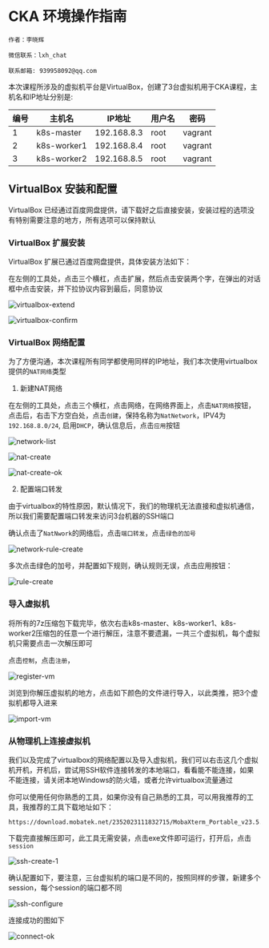 # CKA 环境操作指南

```text
作者：李晓辉

微信联系：lxh_chat

联系邮箱: 939958092@qq.com
```

本次课程所涉及的虚拟机平台是VirtualBox，创建了3台虚拟机用于CKA课程，主机名和IP地址分别是:

|编号|主机名|IP地址|用户名|密码|
|-|-|-|-|-|
|1|k8s-master|192.168.8.3|root|vagrant|
|2|k8s-worker1|192.168.8.4|root|vagrant|
|3|k8s-worker2|192.168.8.5|root|vagrant|

## VirtualBox 安装和配置

VirtualBox 已经通过百度网盘提供，请下载好之后直接安装，安装过程的选项没有特别需要注意的地方，所有选项可以保持默认

### VirtualBox 扩展安装

VirtualBox 扩展已通过百度网盘提供，具体安装方法如下：

在左侧的工具处，点击三个横杠，点击扩展，然后点击安装两个字，在弹出的对话框中点击安装，并下拉协议内容到最后，同意协议

![virtualbox-extend](https://gitee.com/cnlxh/Kubernetes/raw/master/images/virtualbox/virtualbox-extend.png)

![virtualbox-confirm](https://gitee.com/cnlxh/Kubernetes/raw/master/images/virtualbox/extend-confirm.png)

### VirtualBox 网络配置

为了方便沟通，本次课程所有同学都使用同样的IP地址，我们本次使用virtualbox提供的`NAT网络`类型

1. 新建NAT网络

在左侧的工具处，点击三个横杠，点击网络，在网络界面上，点击`NAT网络`按钮，点击后，右击下方空白处，点击`创建`，保持名称为`NatNetwork`，IPV4为`192.168.8.0/24`, 启用`DHCP`，确认信息后，点击`应用`按钮

![network-list](https://gitee.com/cnlxh/Kubernetes/raw/master/images/virtualbox/network-list.png)

![nat-create](https://gitee.com/cnlxh/Kubernetes/raw/master/images/virtualbox/nat-create.png)

![nat-create-ok](https://gitee.com/cnlxh/Kubernetes/raw/master/images/virtualbox/nat-create-ok.png)

2. 配置端口转发

由于virtualbox的特性原因，默认情况下，我们的物理机无法直接和虚拟机通信，所以我们需要配置端口转发来访问3台机器的SSH端口

确认点击了`NatNwork`的网络后，点击`端口转发`，点击`绿色的加号`

![network-rule-create](https://gitee.com/cnlxh/Kubernetes/raw/master/images/virtualbox/network-rule-create.png)

多次点击绿色的加号，并配置如下规则，确认规则无误，点击应用按钮：

![rule-create](https://gitee.com/cnlxh/Kubernetes/raw/master/images/virtualbox/rule-create.png)

### 导入虚拟机

将所有的7z压缩包下载完毕，依次右击k8s-master、k8s-worker1、k8s-worker2压缩包的任意一个进行解压，注意不要遗漏，一共三个虚拟机，每个虚拟机只需要点击一次解压即可

点击`控制`，点击`注册`，

![register-vm](https://gitee.com/cnlxh/Kubernetes/raw/master/images/virtualbox/register-vm.png)

浏览到你解压虚拟机的地方，点击如下颜色的文件进行导入，以此类推，把3个虚拟机都导入进来

![import-vm](https://gitee.com/cnlxh/Kubernetes/raw/master/images/virtualbox/import-vm.png)


### 从物理机上连接虚拟机

我们以及完成了virtualbox的网络配置以及导入虚拟机，我们可以右击这几个虚拟机开机，开机后，尝试用SSH软件连接转发的本地端口，看看能不能连接，如果不能连接，请关闭本地Windows的防火墙，或者允许virtualbox流量通过

你可以使用任何你熟悉的工具，如果你没有自己熟悉的工具，可以用我推荐的工具，我推荐的工具下载地址如下：

```text
https://download.mobatek.net/2352023111832715/MobaXterm_Portable_v23.5.zip
```

下载完直接解压即可，此工具无需安装，点击exe文件即可运行，打开后，点击`session`

![ssh-create-1](https://gitee.com/cnlxh/Kubernetes/raw/master/images/virtualbox/ssh-create-1.png)

确认配置如下，要注意，三台虚拟机的端口是不同的，按照同样的步骤，新建多个session，每个session的端口都不同

![ssh-configure](https://gitee.com/cnlxh/Kubernetes/raw/master/images/virtualbox/ssh-configure.png)

连接成功的图如下

![connect-ok](https://gitee.com/cnlxh/Kubernetes/raw/master/images/virtualbox/connect-ok.png)

